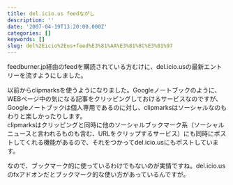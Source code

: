 ```yaml
---
title: del.icio.us feedながし
description: ''
date: '2007-04-19T13:20:00.000Z'
categories: []
keywords: []
slug: del%2Eicio%2Eus+feed%E3%81%AA%E3%81%8C%E3%81%97
---
```

feedburner.jp経由のfeedを購読されている方むけに、del.icio.usの最新エントリーを流すようにしました。

以前からclipmarksを使うようになりました。Googleノートブックのように、WEBページ中の気になる記事をクリッピングしておけるサービスなのですが、Googleノートブックは個人専用であるのに対し、clipmarksはソーシャルなのもわりと楽しかったりします。  
clipmarksはクリッピングと同時に他のソーシャルブックマーク系（ソーシャルニュースと言われるものも含む、URLをクリップするサービス）にも同時にポストしてくれる機能があるので、それをつかってdel.icio.usにもポストしています。

なので、ブックマーク的に使っているわけでもないのが実情ですね。del.icio.usのfxアドオンだとブックマーク的な使い方があっているんですが。